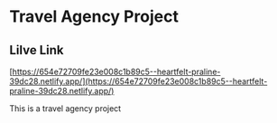 # Travel Agency Project

## Lilve Link

[https://654e72709fe23e008c1b89c5--heartfelt-praline-39dc28.netlify.app/](https://654e72709fe23e008c1b89c5--heartfelt-praline-39dc28.netlify.app/)

This is a travel agency project
